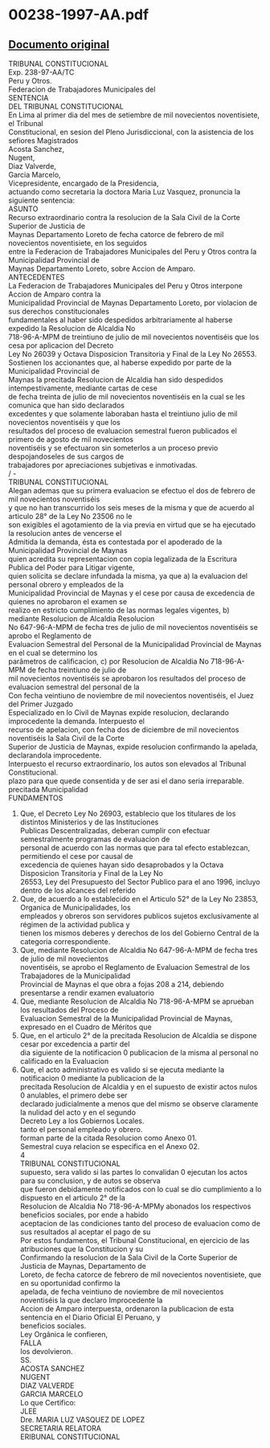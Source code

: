 
00238-1997-AA.pdf
=================
  
[Documento original](https://tc.gob.pe/jurisprudencia/1997/00238-1997-AA.pdf)  
---  
TRIBUNAL CONSTITUCIONAL  
Exp. 238-97-AA/TC  
Peru y Otros.  
Federacion de Trabajadores Municipales del  
SENTENCIA  
DEL TRIBUNAL CONSTITUCIONAL  
En Lima al primer dia del mes de setiembre de mil novecientos noventisiete, el Tribunal  
Constitucional, en sesion del Pleno Jurisdiccional, con la asistencia de los sefiores Magistrados  
Acosta Sanchez,  
Nugent,  
Diaz Valverde,  
Garcia Marcelo,  
Vicepresidente, encargado de la Presidencia,  
actuando como secretaria la doctora Maria Luz Vasquez, pronuncia la siguiente sentencia:  
ASUNTO  
Recurso extraordinario contra la resolucion de la Sala Civil de la Corte Superior de Justicia de  
Maynas Departamento Loreto de fecha catorce de febrero de mil novecientos noventisiete, en los seguidos  
entre la Federacion de Trabajadores Municipales del Peru y Otros contra la Municipalidad Provincial de  
Maynas Departamento Loreto, sobre Accion de Amparo.  
ANTECEDENTES  
La Federacion de Trabajadores Municipales del Peru y Otros interpone Accion de Amparo contra la  
Municipalidad Provincial de Maynas Departamento Loreto, por violacion de sus derechos constitucionales  
fundamentales al haber sido despedidos arbitrariamente al haberse expedido la Resolucion de Alcaldia No  
718-96-A-MPM de treintiuno de julio de mil novecientos noventiséis que los cesa por aplicacion del Decreto  
Ley No 26039 y Octava Disposicion Transitoria y Final de la Ley No 26553.  
Sostienen los accionantes que, al haberse expedido por parte de la Municipalidad Provincial de  
Maynas la precitada Resolucion de Alcaldia han sido despedidos intempestivamente, mediante cartas de cese  
de fecha treinta de julio de mil novecientos noventiséis en la cual se les comunica que han sido declarados  
excedentes y que solamente laboraban hasta el treintiuno julio de mil novecientos noventiséis y que los  
resultados del proceso de evaluacion semestral fueron publicados el primero de agosto de mil novecientos  
noventiséis y se efectuaron sin someterlos a un proceso previo despojandoseles de sus cargos de  
trabajadores por apreciaciones subjetivas e inmotivadas.  
/ -  
TRIBUNAL CONSTITUCIONAL  
Alegan ademas que su primera evaluacion se efectuo el dos de febrero de mil novecientos noventiséis  
y que no han transcurrido los seis meses de la misma y que de acuerdo al articulo 28° de la Ley No 23506 no le  
son exigibles el agotamiento de la via previa en virtud que se ha ejecutado la resolucion antes de vencerse el  
Admitida la demanda, ésta es contestada por el apoderado de la Municipalidad Provincial de Maynas  
quien acredita su representacion con copia legalizada de la Escritura Publica del Poder para Litigar vigente,  
quien solicita se declare infundada la misma, ya que a) la evaluacion del personal obrero y empleados de la  
Municipalidad Provincial de Maynas y el cese por causa de excedencia de quienes no aprobaron el examen se  
realizo en estricto cumplimiento de las normas legales vigentes, b) mediante Resolucion de Alcaldia Resolucion  
No 647-96-A-MPM de fecha tres de julio de mil novecientos noventiséis se aprobo el Reglamento de  
Evaluacion Semestral del Personal de la Municipalidad Provincial de Maynas en el cual se determino los  
parâmetros de calificacion, c) por Resolucion de Alcaldia No 718-96-A-MPM de fecha treintiuno de julio de  
mil novecientos noventiséis se aprobaron los resultados del proceso de evaluacion semestral del personal de la  
Con fecha veintiuno de noviembre de mil novecientos noventiséis, el Juez del Primer Juzgado  
Especializado en lo Civil de Maynas expide resolucion, declarando improcedente la demanda. Interpuesto el  
recurso de apelacion, con fecha dos de diciembre de mil novecientos noventiséis la Sala Civil de la Corte  
Superior de Justicia de Maynas, expide resolucion confirmando la apelada, declarandola improcedente.  
Interpuesto el recurso extraordinario, los autos son elevados al Tribunal Constitucional.  
plazo para que quede consentida y de ser asi el dano seria irreparable.  
precitada Municipalidad  
FUNDAMENTOS  
1. Que, el Decreto Ley No 26903, establecio que los titulares de los distintos Ministerios y de las Instituciones  
Publicas Descentralizadas, deberan cumplir con efectuar semestralmente programas de evaluacion de  
personal de acuerdo con las normas que para tal efecto establezcan, permitiendo el cese por causal de  
excedencia de quienes hayan sido desaprobados y la Octava Disposicion Transitoria y Final de la Ley No  
26553, Ley del Presupuesto del Sector Publico para el ano 1996, incluyo dentro de los alcances del referido  
2. Que, de acuerdo a lo establecido en el Articulo 52° de la Ley No 23853, Organica de Municipalidades, los  
empleados y obreros son servidores publicos sujetos exclusivamente al régimen de la actividad publica y  
tienen los mismos deberes y derechos de los del Gobierno Central de la categoria correspondiente.  
3. Que, mediante Resolucion de Alcaldia No 647-96-A-MPM de fecha tres de julio de mil novecientos  
noventiséis, se aprobo el Reglamento de Evaluacion Semestral de los Trabajadores de la Municipalidad  
Provincial de Maynas el que obra a fojas 208 a 214, debiendo presentarse a rendir examen evaluatorio  
4. Que, mediante Resolucion de Alcaldia No 718-96-A-MPM se aprueban los resultados del Proceso de  
Evaluacion Semestral de la Municipalidad Provincial de Maynas, expresado en el Cuadro de Méritos que  
5. Que, en el articulo 2° de la precitada Resolucion de Alcaldia se dispone cesar por excedencia a partir del  
dia siguiente de la notificacion 0 publicacion de la misma al personal no calificado en la Evaluacion  
6. Que, el acto administrativo es valido si se ejecuta mediante la notificacion 0 mediante la publicacion de la  
precitada Resolucion de Alcaldia y en el supuesto de existir actos nulos 0 anulables, el primero debe ser  
declarado judicialmente a menos que del mismo se observe claramente la nulidad del acto y en el segundo  
Decreto Ley a los Gobiernos Locales.  
tanto el personal empleado y obrero.  
forman parte de la citada Resolucion como Anexo 01.  
Semestral cuya relacion se especifica en el Anexo 02.  
4  
TRIBUNAL CONSTITUCIONAL  
supuesto, sera valido si las partes lo convalidan 0 ejecutan los actos para su conclusion, y de autos se observa  
que fueron debidamente notificados con lo cual se dio cumplimiento a lo dispuesto en el articulo 2° de la  
Resolucion de Alcaldia No 718-96-A-MPMy abonados los respectivos beneficios sociales, por ende a habido  
aceptacion de las condiciones tanto del proceso de evaluacion como de sus resultados al aceptar el pago de su  
Por estos fundamentos, el Tribunal Constitucional, en ejercicio de las atribuciones que la Constitucion y su  
Confirmando la resolucion de la Sala Civil de la Corte Superior de Justicia de Maynas, Departamento de  
Loreto, de fecha catorce de febrero de mil novecientos noventisiete, que en su oportunidad confirmo la  
apelada, de fecha veintiuno de noviembre de mil novecientos noventiséis la que declaro Improcedente la  
Accion de Amparo interpuesta, ordenaron la publicacion de esta sentencia en el Diario Oficial El Peruano, y  
beneficios sociales.  
Ley Orgânica le confieren,  
FALLA  
los devolvieron.  
SS.  
ACOSTA SANCHEZ  
NUGENT  
DIAZ VALVERDE  
GARCIA MARCELO  
Lo que Certifico:  
JLEE  
Dre. MARIA LUZ VASQUEZ DE LOPEZ  
SECRETARIA RELATORA  
ERIBUNAL CONSTITUCIONAL